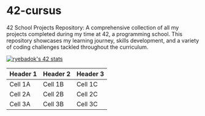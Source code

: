 # 42-cursus

42 School Projects Repository: A comprehensive collection of all my projects completed during my time at 42, a programming school. This repository showcases my learning journey, skills development, and a variety of coding challenges tackled throughout the curriculum.

[![ryebadok's 42 stats](https://badge42.vercel.app/api/v2/clip8z2k2001108mhtf68qdxv/stats?cursusId=9&coalitionId=undefined)](https://github.com/JaeSeoKim/badge42)

| Header 1 | Header 2 | Header 3 |
| -------- | -------- | -------- |
| Cell 1A  | Cell 1B  | Cell 1C  |
| Cell 2A  | Cell 2B  | Cell 2C  |
| Cell 3A  | Cell 3B  | Cell 3C  |

